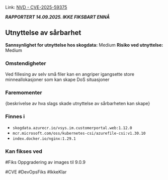Link: [NVD - CVE-2025-59375](https://nvd.nist.gov/vuln/detail/CVE-2025-59375)

***RAPPORTERT 14.09.2025. IKKE FIKSBART ENNÅ***

## Utnyttelse av sårbarhet

**Sannsynlighet for utnyttelse hos skogdata:** Medium
**Risiko ved utnyttelse:** Medium
### Omstendigheter
Ved fillesing av selv små filer kan en angriper igangsette store minneallokasjoner som kan skape DoS situasjoner
### Faremomenter
{beskrivelse av hva slags skade utnyttelse av sårbarheten kan skape}

### Finnes i
- `skogdata.azurecr.io/vsys.im.customerportal.web:1.12.0`
- `mcr.microsoft.com/oss/kubernetes-csi/azurefile-csi:v1.30.10`
- `index.docker.io/nginx:1.29.1`

### Kan fikses ved
#Fiks Oppgradering av images til 9.0.9

#CVE #DevOpsFiks #IkkeKlar 

